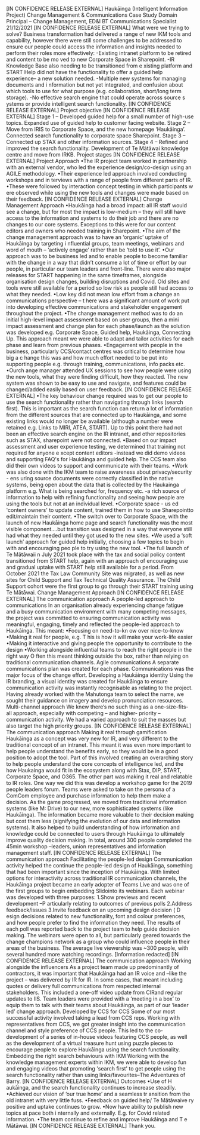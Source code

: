 \[IN CONFIDENCE RELEASE EXTERNAL\] Haukāinga (Intelligent Information Project) Change Management & Communications Case Study Domain Principal – Change Management, ED&I BT Communications Specialist 21/12/2021 \[IN CONFIDENCE RELEASE EXTERNAL\] What were we trying to solve? Business transformation had delivered a range of new IKM tools and capability, however there were still some challenges to be addressed to ensure our people could access the information and insights needed to perform their roles more effectively: -Existing intranet platform to be retired and content to be mo ved to new Corporate Space in Sharepoint. -IR Knowledge Base also needing to be transitioned from e xisting platform and START Help did not have the functionality to offer a guided help experience– a new solution needed. -Multiple new systems for managing documents and i nformation but not yet integrated, and confusion about which tools to use for what purpose (e.g. collaboration, short/long term storage). -No effective search engine that could operate across source s ystems or provide intelligent search functionality. \[IN CONFIDENCE RELEASE EXTERNAL\] Project objective \[IN CONFIDENCE RELEASE EXTERNAL\] Stage 1 – Developed guided help for a small number of high-use topics. Expanded use of guided help to customer facing website. Stage 2 – Move from IRIS to Corporate Space, and the new homepage ‘Haukāinga’. Connected search functionality to corporate space Sharepoint. Stage 3 – Connected up STAX and other information sources. Stage 4 – Refined and improved the search functionality. Development of Te Mātāwai knowledge centre and move from IRKB. Project stages \[IN CONFIDENCE RELEASE EXTERNAL\] Project Approach •The IR project team worked in partnership with an external vendor, who led the experience design/co-design using an AGILE methodology. •Their experience led approach involved conducting workshops and in terviews with a range of people from different parts of IR. •These were followed by interaction concept testing in which participants w ere observed while using the new tools and changes were made based on their feedback. \[IN CONFIDENCE RELEASE EXTERNAL\] Change Management Approach •Haukāinga had a broad impact: all IR staff would see a change, but for most the impact is low-medium – they will still have access to the information and systems to do their job and there are no changes to our core systems. Exceptions to this were for our content editors and owners who needed training in Sharepoint. •The aim of the change management approach was to have an ‘organic’ uptake of Haukāinga by targeting i nfluential groups, team meetings, webinars and word of mouth – ‘actively engage’ rather than be ‘told to use it’. •Our approach was to be business led and to enable people to become familiar with the change in a way that didn’t consume a lot of time or effort by our people, in particular our team leaders and front-line. There were also major releases for START happening in the same timeframes, alongside organisation design changes, building disruptions and Covid. Old sites and tools were still available for a period so low risk as people still had access to what they needed. •Low key did not mean low effort from a change an communications perspective – t here was a significant amount of work put into developing effective communications and stakeholder engagement throughout the project. •The change management method was to do an initial high-level impact assessment based on user groups, then a mini impact assessment and change plan for each phase/launch as the solution was developed e.g. Corporate Space, Guided help, Haukāinga, Connecting Up. This approach meant we were able to adapt and tailor activities for each phase and learn from previous phases. •Engagement with people in the business, particularly CCS/contact centres was critical to determine how big a c hange this was and how much effort needed to be put into supporting people e.g. through training, communications, info packs etc. •Ourch ange manager attended UX sessions to see how people were using the new tools, what they were finding difficult, how they reacted. The new system was shown to be easy to use and navigate, and features could be changed/added easily based on user feedback. \[IN CONFIDENCE RELEASE EXTERNAL\] •The key behaviour change required was to get our people to use the search functionality rather than navigating through links (search first). This is important as the search function can return a lot of information from the different sources that are connected up to Haukāinga, and some existing links would no longer be available (although a number were retained e.g. Links to MIRI, ATEA, START). Up to this point there had not been an effective search engine on the IR intranet, and other repositories such as STAX, sharepoint were not connected. •Based on our impact assessment and user experience testing, we determined that training not required for anyone e xcept content editors -instead we did demo videos and supporting FAQ's for Haukāinga and guided help. The CCS team also did their own videos to support and communicate with their teams. •Work was also done with the IKM team to raise awareness about privacy/security - ens uring source documents were correctly classified in the native systems, being open about the data that is collected by the Haukainga platform e.g. What is being searched for, frequency etc. -a rich source of information to help with refining functionality and seeing how people are using the tools but not at an individual level. •Corporate space - us ed 'content owners' to update content, trained them in how to use Sharepointto edit/maintain their content. •The switch over to Corporate Space, with the launch of new Haukāinga home page and search functionality was the most visible component....but transition was designed in a way that everyone still had what they needed until they got used to the new sites. •We used a ‘soft launch’ approach for guided help initially, choosing a few topics to begin with and encouraging peo ple to try using the new tool. •The full launch of Te Mātāwaii n July 2021 took place with the tax and social policy content transitioned from START help, again with an approach of encouraging use and gradual uptake with START help still available for a period. From October 2021 the Tax Law Community Site was migrated, as well as new sites for Child Support and Tax Technical Quality Assurance. The Child Support cohort were the first group to go through their START training using Te Mātāwai. Change Management Approach \[IN CONFIDENCE RELEASE EXTERNAL\] The communication approach A people-led approach to communications In an organisation already experiencing change fatigue and a busy communication environment with many competing messages, the project was committed to ensuring communication activity was meaningful, engaging, timely and reflected the people-led approach to Haukāinga. This meant: •Focusing on need-to-kn ow over nice-to-know •Making it real for people, e.g. T his is how it will make your work-life easier •Making it interactive and giving people the opportunity to contribute to the design •Working alongside influential teams to reach the right people in the right way O ften this meant thinking outside the box, rather than relying on traditional communication channels. Agile communications A separate communications plan was created for each phase. Communications was the major focus of the change effort. Developing a Haukāinga identity Using the IR branding, a visual identity was created for Haukāinga to ensure communication activity was instantly recognisable as relating to the project. Having already worked with the Mahutonga team to select the name, we sought their guidance on imagery and develop pronunciation resources. Multi-channel approach We knew there’s no such thing as a one-size-fits-all approach, especially with competing – and higher- priority – communication activity. We had a varied approach to suit the masses but also target the high priority groups. \[IN CONFIDENCE RELEASE EXTERNAL\] The communication approach Making it real through gamification Haukāinga as a concept was very new for IR, and very different to the traditional concept of an intranet. This meant it was even more important to help people understand the benefits early, so they would be in a good position to adopt the tool. Part of this involved creating an overarching story to help people understand the core concepts of intelligence led, and the how Haukainga would fit in the ecosystem along with Stax, DIP, START, Corporate Space, and O365. The other part was making it real and relatable to IR roles. One way we did this was develop a workshop game for the 2019 people leaders forum. Teams were asked to take on the persona of a ComCom employee and purchase information to help them make a decision. As the game progressed, we moved from traditional information systems (like M: Drive) to our new, more sophisticated systems (like Haukāinga). The information became more valuable to their decision making but cost them less (signifying the evolution of our data and information systems). It also helped to build understanding of how information and knowledge could be connected to users through Haukāinga to ultimately improve quality decision making. In total, around 300 people completed the 45min workshop –leaders, union representatives and information management staff. \[IN CONFIDENCE RELEASE EXTERNAL\] The communication approach Facilitating the people-led design Communication activity helped the continue the people-led design of Haukāinga, something that had been important since the inception of Haukāinga. With limited options for interactivity across traditional IR communication channels, the Haukāinga project became an early adopter of Teams Live and was one of the first groups to begin embedding Slidointo its webinars. Each webinar was developed with three purposes: 1.Show previews and recent development –P articularly relating to outcomes of previous polls 2.Address feedback/issues 3.Invite feedback on an upcoming design decision ( D esign decisions related to new functionality, font and colour preferences, and how people prefer to find the information they need. The results of each poll was reported back to the project team to help guide decision making. The webinars were open to all, but particularly geared towards the change champions network as a group who could influence people in their areas of the business. The average live viewership was ~300 people, with several hundred more watching recordings. \[Information redacted\] \[IN CONFIDENCE RELEASE EXTERNAL\] The communication approach Working alongside the influencers As a project team made up predominantly of contractors, it was important that Haukāinga had an IR voice and –like the project – was delivered by IR for IR. In some cases, that meant including quotes or delivery full communications from respected internal stakeholders. This included a one-off video update from CIRand regular updates to IIS. Team leaders were provided with a ‘meeting in a box’ to equip them to talk with their teams about Haukāinga, as part of our ‘leader led’ change approach. Developed by CCS for CCS Some of our most successful activity involved taking a lead from CCS reps. Working with representatives from CCS, we got greater insight into the communication channel and style preference of CCS people. This led to the co-development of a series of in-house videos featuring CCS people, as well as the development of a virtual treasure hunt using puzzle pieces to encourage people to explore Haukāinga using the search functionality. Embedding the right search behaviours with IKM Working with the knowledge management experts within IKM, we were able to develop fun and engaging videos that promoting 'search first' to get people using the search functionality rather than using links/favourites–The Adventures of Barry. \[IN CONFIDENCE RELEASE EXTERNAL\] Outcomes •Use of H aukāinga, and the search functionality continues to increase steadily. •Achieved our vision of ‘our true home’ and a seamless tr ansition from the old intranet with very little fuss. •Feedback on guided help/ Te Mātāwaive ry positive and uptake continues to grow. •Now have ability to publish new topics at pace both i nternally and externally. E.g. for Covid related information. •The team continue to refine and improve Haukāinga and T e Mātāwai. \[IN CONFIDENCE RELEASE EXTERNAL\] Thank you.